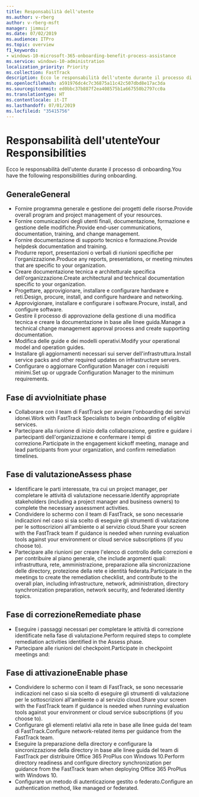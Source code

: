 ```yaml
---
title: Responsabilità dell'utente
ms.author: v-rberg
author: v-rberg-msft
manager: jimmuir
ms.date: 07/02/2019
ms.audience: ITPro
ms.topic: overview
f1_keywords:
- windows-10-microsoft-365-onboarding-benefit-process-assistance
ms.service: windows-10-administration
localization_priority: Priority
ms.collection: FastTrack
description: Ecco le responsabilità dell'utente durante il processo di onboarding di Windows 10.
ms.openlocfilehash: a591976dc4c7c36875a11c42c507dbd8e17ac3da
ms.sourcegitcommit: ed0bbc37b887f2ea408575b1a667550b2797cc0a
ms.translationtype: HT
ms.contentlocale: it-IT
ms.lasthandoff: 07/01/2019
ms.locfileid: "35415756"
---
```

# <a name="your-responsibilities"></a><span data-ttu-id="509f2-103">Responsabilità dell'utente</span><span class="sxs-lookup"><span data-stu-id="509f2-103">Your Responsibilities</span></span>

<span data-ttu-id="509f2-104">Ecco le responsabilità dell'utente durante il processo di onboarding.</span><span class="sxs-lookup"><span data-stu-id="509f2-104">You have the following responsibilities during onboarding.</span></span>

## <a name="general"></a><span data-ttu-id="509f2-105">Generale</span><span class="sxs-lookup"><span data-stu-id="509f2-105">General</span></span>

- <span data-ttu-id="509f2-106">Fornire programma generale e gestione dei progetti delle risorse.</span><span class="sxs-lookup"><span data-stu-id="509f2-106">Provide overall program and project management of your resources.</span></span>
- <span data-ttu-id="509f2-107">Fornire comunicazioni degli utenti finali, documentazione, formazione e gestione delle modifiche.</span><span class="sxs-lookup"><span data-stu-id="509f2-107">Provide end-user communications, documentation, training, and change management.</span></span>
- <span data-ttu-id="509f2-108">Fornire documentazione di supporto tecnico e formazione.</span><span class="sxs-lookup"><span data-stu-id="509f2-108">Provide helpdesk documentation and training.</span></span>
- <span data-ttu-id="509f2-109">Produrre report, presentazioni o verbali di riunioni specifiche per l'organizzazione.</span><span class="sxs-lookup"><span data-stu-id="509f2-109">Produce any reports, presentations, or meeting minutes that are specific to your organization.</span></span>
- <span data-ttu-id="509f2-110">Creare documentazione tecnica e architetturale specifica dell'organizzazione.</span><span class="sxs-lookup"><span data-stu-id="509f2-110">Create architectural and technical documentation specific to your organization.</span></span>
- <span data-ttu-id="509f2-111">Progettare, approvigionare, installare e configurare hardware e reti.</span><span class="sxs-lookup"><span data-stu-id="509f2-111">Design, procure, install, and configure hardware and networking.</span></span>
- <span data-ttu-id="509f2-112">Approvigionare, installare e configurare i software.</span><span class="sxs-lookup"><span data-stu-id="509f2-112">Procure, install, and configure software.</span></span>
- <span data-ttu-id="509f2-113">Gestire il processo di approvazione della gestione di una modifica tecnica e creare la documentazione in base alle linee guida.</span><span class="sxs-lookup"><span data-stu-id="509f2-113">Manage a technical change management approval process and create supporting documentation.</span></span>
- <span data-ttu-id="509f2-114">Modifica delle guide e dei modelli operativi.</span><span class="sxs-lookup"><span data-stu-id="509f2-114">Modify your operational model and operation guides.</span></span>
- <span data-ttu-id="509f2-115">Installare gli aggiornamenti necessari sui server dell'infrastruttura.</span><span class="sxs-lookup"><span data-stu-id="509f2-115">Install service packs and other required updates on infrastructure servers.</span></span>
- <span data-ttu-id="509f2-116">Configurare o aggiornare Configuration Manager con i requisiti minimi.</span><span class="sxs-lookup"><span data-stu-id="509f2-116">Set up or upgrade Configuration Manager to the minimum requirements.</span></span>

## <a name="initiate-phase"></a><span data-ttu-id="509f2-117">Fase di avvio</span><span class="sxs-lookup"><span data-stu-id="509f2-117">Initiate phase</span></span>

- <span data-ttu-id="509f2-118">Collaborare con il team di FastTrack per avviare l'onboarding dei servizi idonei.</span><span class="sxs-lookup"><span data-stu-id="509f2-118">Work with FastTrack Specialists to begin onboarding of eligible services.</span></span>
- <span data-ttu-id="509f2-119">Partecipare alla riunione di inizio della collaborazione, gestire e guidare i partecipanti dell'organizzazione e confermare i tempi di correzione.</span><span class="sxs-lookup"><span data-stu-id="509f2-119">Participate in the engagement kickoff meeting, manage and lead participants from your organization, and confirm remediation timelines.</span></span>

## <a name="assess-phase"></a><span data-ttu-id="509f2-120">Fase di valutazione</span><span class="sxs-lookup"><span data-stu-id="509f2-120">Assess phase</span></span>

- <span data-ttu-id="509f2-121">Identificare le parti interessate, tra cui un project manager, per completare le attività di valutazione necessarie.</span><span class="sxs-lookup"><span data-stu-id="509f2-121">Identify appropriate stakeholders (including a project manager and business owners) to complete the necessary assessment activities.</span></span>
- <span data-ttu-id="509f2-122">Condividere lo schermo con il team di FastTrack, se sono necessarie indicazioni nel caso si sia scelto di eseguire gli strumenti di valutazione per le sottoscrizioni all'ambiente o al servizio cloud.</span><span class="sxs-lookup"><span data-stu-id="509f2-122">Share your screen with the FastTrack team if guidance is needed when running evaluation tools against your environment or cloud service subscriptions (if you choose to).</span></span>
- <span data-ttu-id="509f2-123">Partecipare alle riunioni per creare l'elenco di controllo delle correzioni e per contribuire al piano generale, che include argomenti quali: infrastruttura, rete, amministrazione, preparazione alla sincronizzazione delle directory, protezione della rete e identità federata.</span><span class="sxs-lookup"><span data-stu-id="509f2-123">Participate in the meetings to create the remediation checklist, and contribute to the overall plan, including infrastructure, network, administration, directory synchronization preparation, network security, and federated identity topics.</span></span>

## <a name="remediate-phase"></a><span data-ttu-id="509f2-124">Fase di correzione</span><span class="sxs-lookup"><span data-stu-id="509f2-124">Remediate phase</span></span>

- <span data-ttu-id="509f2-125">Eseguire i passaggi necessari per completare le attività di correzione identificate nella fase di valutazione.</span><span class="sxs-lookup"><span data-stu-id="509f2-125">Perform required steps to complete remediation activities identified in the Assess phase.</span></span>
- <span data-ttu-id="509f2-126">Partecipare alle riunioni del checkpoint.</span><span class="sxs-lookup"><span data-stu-id="509f2-126">Participate in checkpoint meetings and:</span></span>

## <a name="enable-phase"></a><span data-ttu-id="509f2-127">Fase di attivazione</span><span class="sxs-lookup"><span data-stu-id="509f2-127">Enable phase</span></span>

- <span data-ttu-id="509f2-128">Condividere lo schermo con il team di FastTrack, se sono necessarie indicazioni nel caso si sia scelto di eseguire gli strumenti di valutazione per le sottoscrizioni all'ambiente o al servizio cloud.</span><span class="sxs-lookup"><span data-stu-id="509f2-128">Share your screen with the FastTrack team if guidance is needed when running evaluation tools against your environment or cloud service subscriptions (if you choose to).</span></span>
- <span data-ttu-id="509f2-129">Configurare gli elementi relativi alla rete in base alle linee guida del team di FastTrack.</span><span class="sxs-lookup"><span data-stu-id="509f2-129">Configure network-related items per guidance from the FastTrack team.</span></span>
- <span data-ttu-id="509f2-130">Eseguire la preparazione della directory e configurare la sincronizzazione della directory in base alle linee guida del team di FastTrack per distribuire Office 365 ProPlus con Windows 10.</span><span class="sxs-lookup"><span data-stu-id="509f2-130">Perform directory readiness and configure directory synchronization per guidance from the FastTrack team when deploying Office 365 ProPlus with Windows 10.</span></span>
- <span data-ttu-id="509f2-131">Configurare un metodo di autenticazione gestito o federato.</span><span class="sxs-lookup"><span data-stu-id="509f2-131">Configure an authentication method, like managed or federated.</span></span>







  

  

 